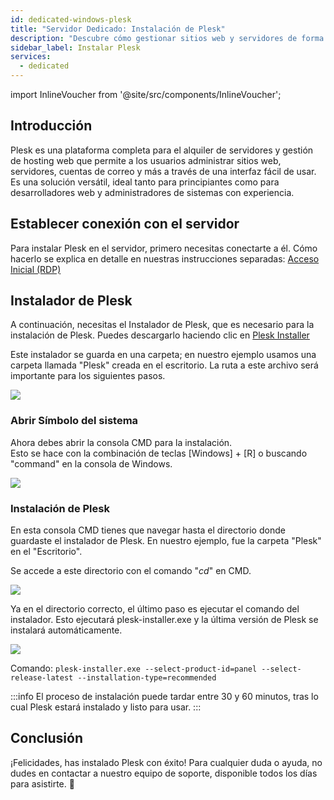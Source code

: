 ```yaml
---
id: dedicated-windows-plesk
title: "Servidor Dedicado: Instalación de Plesk"
description: "Descubre cómo gestionar sitios web y servidores de forma eficiente con Plesk, tanto para principiantes como para expertos → Aprende más ahora"
sidebar_label: Instalar Plesk
services:
  - dedicated
---
```


import InlineVoucher from '@site/src/components/InlineVoucher';

## Introducción

Plesk es una plataforma completa para el alquiler de servidores y gestión de hosting web que permite a los usuarios administrar sitios web, servidores, cuentas de correo y más a través de una interfaz fácil de usar. Es una solución versátil, ideal tanto para principiantes como para desarrolladores web y administradores de sistemas con experiencia.

<InlineVoucher />

## Establecer conexión con el servidor

Para instalar Plesk en el servidor, primero necesitas conectarte a él. Cómo hacerlo se explica en detalle en nuestras instrucciones separadas: [Acceso Inicial (RDP)](vserver-windows-userdp.md)

## Instalador de Plesk

A continuación, necesitas el Instalador de Plesk, que es necesario para la instalación de Plesk. Puedes descargarlo haciendo clic en [Plesk Installer](https://installer-win.plesk.com/plesk-installer.exe)

Este instalador se guarda en una carpeta; en nuestro ejemplo usamos una carpeta llamada "Plesk" creada en el escritorio. La ruta a este archivo será importante para los siguientes pasos.

![](https://screensaver01.zap-hosting.com/index.php/s/qpQK28F3oPezWR8/preview)

### Abrir Símbolo del sistema

Ahora debes abrir la consola CMD para la instalación.  
Esto se hace con la combinación de teclas [Windows] + [R] o buscando "command" en la consola de Windows.

![](https://screensaver01.zap-hosting.com/index.php/s/ZHCiRtYrFK43Xbn/preview)

### Instalación de Plesk

En esta consola CMD tienes que navegar hasta el directorio donde guardaste el instalador de Plesk. En nuestro ejemplo, fue la carpeta "Plesk" en el "Escritorio".

Se accede a este directorio con el comando "*cd*" en CMD.

![](https://screensaver01.zap-hosting.com/index.php/s/sCCpiogDGsrGN9F/preview)

Ya en el directorio correcto, el último paso es ejecutar el comando del instalador. Esto ejecutará plesk-installer.exe y la última versión de Plesk se instalará automáticamente.

![](https://screensaver01.zap-hosting.com/index.php/s/TKrkZagQr4CC7Hr/preview)

Comando: `plesk-installer.exe --select-product-id=panel --select-release-latest --installation-type=recommended`

:::info
El proceso de instalación puede tardar entre 30 y 60 minutos, tras lo cual Plesk estará instalado y listo para usar.
:::

## Conclusión

¡Felicidades, has instalado Plesk con éxito! Para cualquier duda o ayuda, no dudes en contactar a nuestro equipo de soporte, disponible todos los días para asistirte. 🙂

<InlineVoucher />